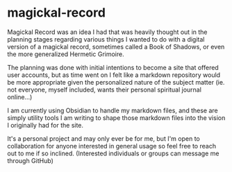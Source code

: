# magickal-record

Magickal Record was an idea I had that was heavily
thought out in the planning stages regarding various
things I wanted to do with a digital version of 
a magickal record, sometimes called a Book of Shadows, 
or even the more generalized Hermetic Grimoire.

The planning was done with initial intentions to become
a site that offered user accounts, but as time went on
I felt like a markdown repository would be more 
appropriate given the personalized nature of the 
subject matter (ie. not everyone, myself included, 
wants their personal spiritual journal online...)

I am currently using Obsidian to handle my markdown
files, and these are simply utility tools I am writing
to shape those markdown files into the vision I 
originally had for the site.

It's a personal project and may only ever be for me,
but I'm open to collaboration for anyone interested 
in general usage so feel free to reach out to me
if so inclined. (Interested individuals or groups 
can message me through GitHub)